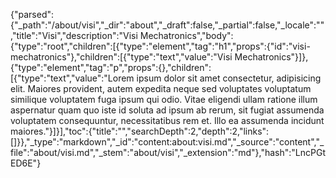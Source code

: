 {"parsed":{"_path":"/about/visi","_dir":"about","_draft":false,"_partial":false,"_locale":"","title":"Visi","description":"Visi Mechatronics","body":{"type":"root","children":[{"type":"element","tag":"h1","props":{"id":"visi-mechatronics"},"children":[{"type":"text","value":"Visi Mechatronics"}]},{"type":"element","tag":"p","props":{},"children":[{"type":"text","value":"Lorem ipsum dolor sit amet consectetur, adipisicing elit. Maiores provident, autem expedita neque sed voluptates voluptatum similique voluptatem fuga ipsum qui odio. Vitae eligendi ullam ratione illum aspernatur quam quo iste id soluta ad ipsum ab rerum, sit fugiat assumenda voluptatem consequuntur, necessitatibus rem et. Illo ea assumenda incidunt maiores."}]}],"toc":{"title":"","searchDepth":2,"depth":2,"links":[]}},"_type":"markdown","_id":"content:about:visi.md","_source":"content","_file":"about/visi.md","_stem":"about/visi","_extension":"md"},"hash":"LncPGtED6E"}